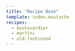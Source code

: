 ```yaml
---
title: "Recipe Book"
template: index.mustache
recipes:
  - boulevardier
  - martini
  - old-fashioned
---
```

